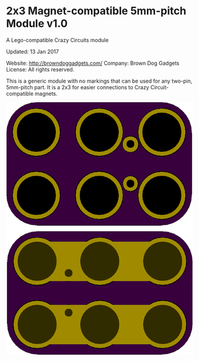 <!--- start title --->
# 2x3 Magnet-compatible 5mm-pitch Module v1.0
A Lego-compatible Crazy Circuits module


Updated: 13 Jan 2017

Website: http://browndoggadgets.com/
Company: Brown Dog Gadgets
License: All rights reserved.

<!--- end title --->

This is a generic module with no markings that can be used for any two-pin, 5mm-pitch part. It is a 2x3 for easier connections to Crazy Circuit-compatible magnets.

![Gerber Preview](preview.png)

